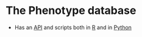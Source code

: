 # The Phenotype database 
* Has an [API](https://dashin.eu/interventionstudies/api/index#authenticate) and scripts both in [R](https://github.com/TNO/PhenotypeDatabase-RClient) and in [Python](https://github.com/TNO/PhenotypeDB_Python_API)
